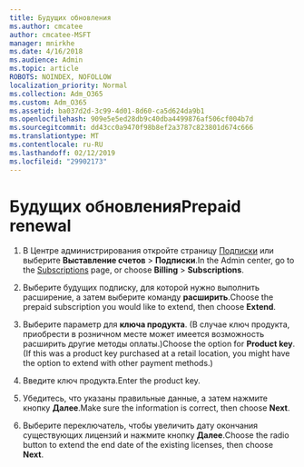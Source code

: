 ```yaml
---
title: Будущих обновления
ms.author: cmcatee
author: cmcatee-MSFT
manager: mnirkhe
ms.date: 4/16/2018
ms.audience: Admin
ms.topic: article
ROBOTS: NOINDEX, NOFOLLOW
localization_priority: Normal
ms.collection: Adm_O365
ms.custom: Adm_O365
ms.assetid: ba037d2d-3c99-4d01-8d60-ca5d624da9b1
ms.openlocfilehash: 909e5e5ed28db9c40dba4499876af506cf004b7d
ms.sourcegitcommit: dd43cc0a9470f98b8ef2a3787c823801d674c666
ms.translationtype: MT
ms.contentlocale: ru-RU
ms.lasthandoff: 02/12/2019
ms.locfileid: "29902173"
---
```

# <a name="prepaid-renewal"></a><span data-ttu-id="1992b-102">Будущих обновления</span><span class="sxs-lookup"><span data-stu-id="1992b-102">Prepaid renewal</span></span>

1. <span data-ttu-id="1992b-103">В Центре администрирования откройте страницу [Подписки](https://go.microsoft.com/fwlink/p/?linkid=842054) или выберите **Выставление счетов** \> **Подписки**.</span><span class="sxs-lookup"><span data-stu-id="1992b-103">In the Admin center, go to the [Subscriptions](https://go.microsoft.com/fwlink/p/?linkid=842054) page, or choose **Billing** \> **Subscriptions**.</span></span>
    
2. <span data-ttu-id="1992b-104">Выберите будущих подписку, для которой нужно выполнить расширение, а затем выберите команду **расширить**.</span><span class="sxs-lookup"><span data-stu-id="1992b-104">Choose the prepaid subscription you would like to extend, then choose **Extend**.</span></span>
    
3. <span data-ttu-id="1992b-p101">Выберите параметр для **ключа продукта**. (В случае ключ продукта, приобрести в розничном месте может имеется возможность расширить другие методы оплаты.)</span><span class="sxs-lookup"><span data-stu-id="1992b-p101">Choose the option for **Product key**. (If this was a product key purchased at a retail location, you might have the option to extend with other payment methods.)</span></span>
    
4. <span data-ttu-id="1992b-107">Введите ключ продукта.</span><span class="sxs-lookup"><span data-stu-id="1992b-107">Enter the product key.</span></span>
    
5. <span data-ttu-id="1992b-108">Убедитесь, что указаны правильные данные, а затем нажмите кнопку **Далее**.</span><span class="sxs-lookup"><span data-stu-id="1992b-108">Make sure the information is correct, then choose **Next**.</span></span>
    
6. <span data-ttu-id="1992b-109">Выберите переключатель, чтобы увеличить дату окончания существующих лицензий и нажмите кнопку **Далее**.</span><span class="sxs-lookup"><span data-stu-id="1992b-109">Choose the radio button to extend the end date of the existing licenses, then choose **Next**.</span></span>
    

